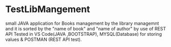 # TestLibMangement
small JAVA application for Books management by the library managemnt and it is sorted by the "name of book" and "name of author" by use of REST API
Tested in VS Code(JAVA ,BOOTSTRAP), MYSQL(Database) for storing values & POSTMAN (REST API test).
